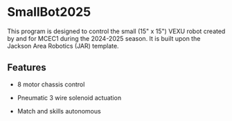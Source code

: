 # SmallBot2025
This program is designed to control the small (15" x 15") VEXU robot created by and for MCEC1 during the 2024-2025 season.
It is built upon the Jackson Area Robotics (JAR) template.
## Features
- 8 motor chassis control
+ Pneumatic 3 wire solenoid actuation
* Match and skills autonomous
